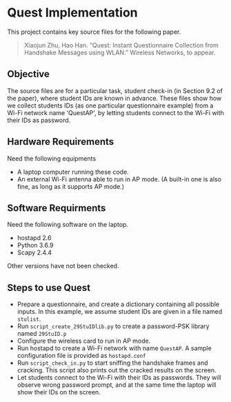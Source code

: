 # Quest Implementation

This project contains key source files for the following paper.

> Xiaojun Zhu, Hao Han. “Quest: Instant Questionnaire Collection from Handshake Messages using WLAN.” Wireless Networks, to appear.



## Objective
The source files are for a particular task, student check-in (in Section 9.2 of the paper), where student IDs are known in advance. These files show how we collect students IDs (as one particular questionnaire example) from a Wi-Fi network name 'QuestAP', by letting students connect to the Wi-Fi with their IDs as password.

## Hardware Requirements
Need the following equipments
- A laptop computer running these code.
- An external Wi-Fi antenna able to run in AP mode. (A built-in one is also fine, as long as it supports AP mode.)

## Software Requirments
Need the following software on the laptop.
- hostapd 2.6
- Python 3.6.9
- Scapy 2.4.4
  
Other versions have not been checked.

## Steps to use Quest
- Prepare a questionnaire, and create a dictionary containing all possible inputs. In this example, we assume student IDs are given in a file named `stulist`.
- Run `script_create_29StuIDlib.py` to create a password-PSK library named `29StuID.p`
- Configure the wireless card to run in AP mode.
- Run hostapd to create a Wi-Fi network with name `QuestAP`. A sample configuration file is provided as `hostapd.conf`
- Run `script_check_in.py` to start sniffing the handshake frames and cracking. This script also prints out the cracked results on the screen.
- Let students connect to the Wi-Fi with their IDs as passwords. They will observe wrong password prompt, and at the same time the laptop will show their IDs on the screen.

  

